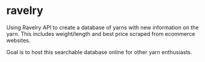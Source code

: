 # ravelry


Using Ravelry API to create a database of yarns with new information on the yarn. This includes weight/length and best price scraped from ecommerce websites.

Goal is to host this searchable database online for other yarn enthusiasts.
